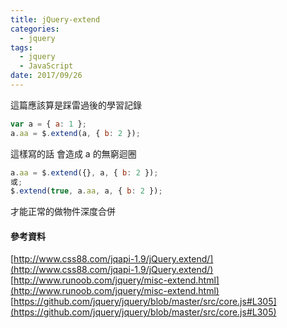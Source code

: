 ```yaml
---
title: jQuery-extend
categories:
  - jquery
tags:
  - jquery
  - JavaScript
date: 2017/09/26
---
```


這篇應該算是踩雷過後的學習記錄

```js
var a = { a: 1 };
a.aa = $.extend(a, { b: 2 });
```

這樣寫的話 會造成 a 的無窮迴圈

```js
a.aa = $.extend({}, a, { b: 2 });
或;
$.extend(true, a.aa, a, { b: 2 });
```

才能正常的做物件深度合併

#### 參考資料

[http://www.css88.com/jqapi-1.9/jQuery.extend/](http://www.css88.com/jqapi-1.9/jQuery.extend/)
[http://www.runoob.com/jquery/misc-extend.html](http://www.runoob.com/jquery/misc-extend.html)
[https://github.com/jquery/jquery/blob/master/src/core.js#L305](https://github.com/jquery/jquery/blob/master/src/core.js#L305)
